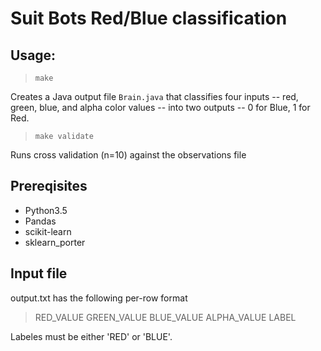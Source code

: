 # Suit Bots Red/Blue classification

## Usage:

> `make`

Creates a Java output file `Brain.java` that classifies four inputs -- red, green, blue, and alpha color values -- into two outputs -- 0 for Blue, 1 for Red.

> `make validate`

Runs cross validation (n=10) against the observations file

## Prereqisites

* Python3.5
* Pandas
* scikit-learn
* sklearn_porter

## Input file

output.txt has the following per-row format

> RED_VALUE GREEN_VALUE BLUE_VALUE ALPHA_VALUE LABEL

Labeles must be either 'RED' or 'BLUE'.
